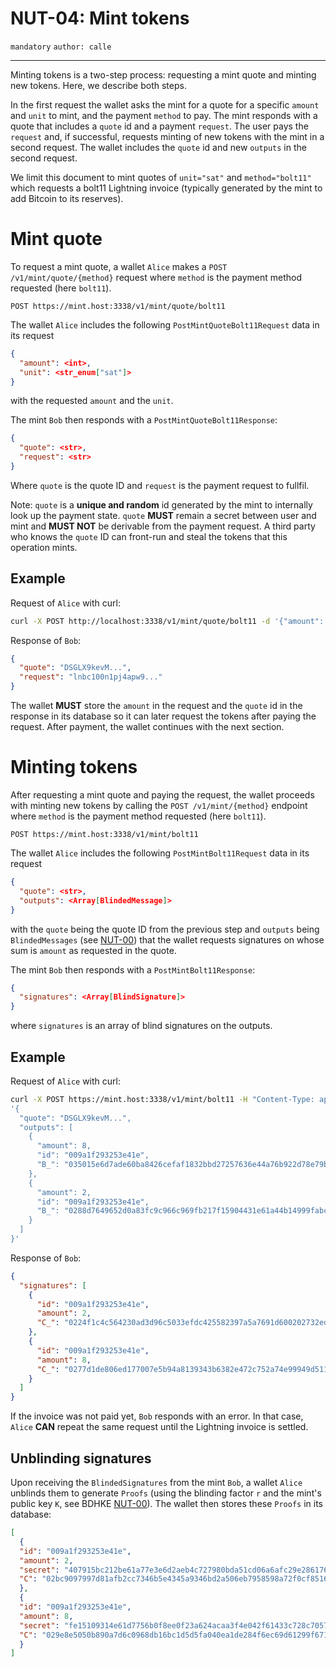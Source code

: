 NUT-04: Mint tokens
==========================

`mandatory` `author: calle`

---

Minting tokens is a two-step process: requesting a mint quote and minting new tokens. Here, we describe both steps. 

In the first request the wallet asks the mint for a quote for a specific `amount` and `unit` to mint, and the payment `method` to pay. The mint responds with a quote that includes a `quote` id and a payment `request`. The user pays the `request` and, if successful, requests minting of new tokens with the mint in a second request. The wallet includes the `quote` id and new `outputs` in the second request.

We limit this document to mint quotes of `unit="sat"` and `method="bolt11"` which requests a bolt11 Lightning invoice (typically generated by the mint to add Bitcoin to its reserves).

# Mint quote

To request a mint quote, a wallet `Alice` makes a `POST /v1/mint/quote/{method}` request where `method` is the payment method requested (here `bolt11`). 

```http
POST https://mint.host:3338/v1/mint/quote/bolt11
```

The wallet `Alice` includes the following `PostMintQuoteBolt11Request` data in its request

```json
{
  "amount": <int>,
  "unit": <str_enum["sat"]>
}
```
 with the requested `amount` and the `unit`. 
 
 The mint `Bob` then responds with a `PostMintQuoteBolt11Response`:

```json
{
  "quote": <str>,
  "request": <str>
}
```

Where `quote` is the quote ID and `request` is the payment request to fullfil. 

Note: `quote` is a **unique and random** id generated by the mint to internally look up the payment state. `quote` **MUST** remain a secret between user and mint and **MUST NOT** be derivable from the payment request. A third party who knows the `quote` ID can front-run and steal the tokens that this operation mints.

## Example

Request of `Alice` with curl:

```bash
curl -X POST http://localhost:3338/v1/mint/quote/bolt11 -d '{"amount": 10, "unit": "sat"}' -H "Content-Type: application/json"
```

Response of `Bob`:

```json
{
  "quote": "DSGLX9kevM...",
  "request": "lnbc100n1pj4apw9..."
}
```

The wallet **MUST** store the `amount` in the request and the `quote` id in the response in its database so it can later request the tokens after paying the request. After payment, the wallet continues with the next section.

# Minting tokens

After requesting a mint quote and paying the request, the wallet proceeds with minting new tokens by calling the `POST /v1/mint/{method}` endpoint where `method` is the payment method requested (here `bolt11`).

```http
POST https://mint.host:3338/v1/mint/bolt11
```

The wallet `Alice` includes the following `PostMintBolt11Request` data in its request

```json
{
  "quote": <str>,
  "outputs": <Array[BlindedMessage]>
}
```
 with the `quote` being the quote ID from the previous step and `outputs` being `BlindedMessages` (see [NUT-00][00]) that the wallet requests signatures on whose sum is `amount` as requested in the quote.
 
 The mint `Bob` then responds with a `PostMintBolt11Response`:

```json
{
  "signatures": <Array[BlindSignature]>
}
```

where `signatures` is an array of blind signatures on the outputs.

## Example

Request of `Alice` with curl:

```bash
curl -X POST https://mint.host:3338/v1/mint/bolt11 -H "Content-Type: application/json" -d \
'{
  "quote": "DSGLX9kevM...",
  "outputs": [
    {
      "amount": 8,
      "id": "009a1f293253e41e",
      "B_": "035015e6d7ade60ba8426cefaf1832bbd27257636e44a76b922d78e79b47cb689d"
    },
    {
      "amount": 2,
      "id": "009a1f293253e41e",
      "B_": "0288d7649652d0a83fc9c966c969fb217f15904431e61a44b14999fabc1b5d9ac6"
    }
  ]
}'
```

Response of `Bob`: 

```json
{
  "signatures": [
    {
      "id": "009a1f293253e41e",
      "amount": 2,
      "C_": "0224f1c4c564230ad3d96c5033efdc425582397a5a7691d600202732edc6d4b1ec"
    },
    {
      "id": "009a1f293253e41e",
      "amount": 8,
      "C_": "0277d1de806ed177007e5b94a8139343b6382e472c752a74e99949d511f7194f6c"
    }
  ]
}
```

If the invoice was not paid yet, `Bob` responds with an error. In that case, `Alice` **CAN** repeat the same request until the Lightning invoice is settled.

## Unblinding signatures

Upon receiving the `BlindedSignatures` from the mint `Bob`, a wallet `Alice` unblinds them to generate `Proofs` (using the blinding factor `r` and the mint's public key `K`, see BDHKE [NUT-00][00]). The wallet then stores these `Proofs` in its database:

```json
[
  {
  "id": "009a1f293253e41e",
  "amount": 2,
  "secret": "407915bc212be61a77e3e6d2aeb4c727980bda51cd06a6afc29e2861768a7837",
  "C": "02bc9097997d81afb2cc7346b5e4345a9346bd2a506eb7958598a72f0cf85163ea"
  },
  {
  "id": "009a1f293253e41e",
  "amount": 8,
  "secret": "fe15109314e61d7756b0f8ee0f23a624acaa3f4e042f61433c728c7057b931be",
  "C": "029e8e5050b890a7d6c0968db16bc1d5d5fa040ea1de284f6ec69d61299f671059"
  }
]
```

[00]: 00.md
[01]: 01.md
[02]: 02.md
[03]: 03.md
[04]: 04.md
[05]: 05.md
[06]: 06.md
[07]: 07.md
[08]: 08.md
[09]: 09.md
[10]: 10.md
[11]: 11.md
[12]: 12.md
[13]: 13.md
[14]: 14.md
[15]: 15.md
[16]: 16.md
[17]: 17.md
[18]: 18.md
[19]: 19.md
[20]: 20.md